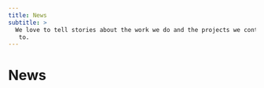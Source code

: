 ```yaml
---
title: News
subtitle: >
  We love to tell stories about the work we do and the projects we contribute
   to.
---
```


# News
